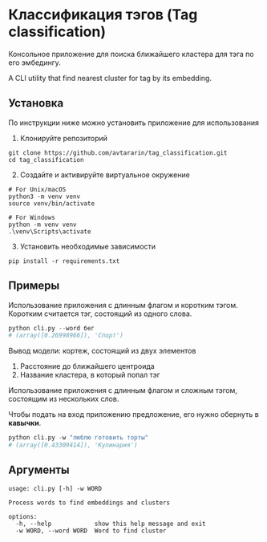# Классификация тэгов (Tag classification)
Консольное приложение для поиска ближайшего кластера для тэга по его эмбедингу.

A CLI utility that find nearest cluster for tag by its embedding.
## Установка
По инструкции ниже можно установить приложение для использования
1. Клонируйте репозиторий
```commandline
git clone https://github.com/avtararin/tag_classification.git
cd tag_classification
```
2. Создайте и активируйте виртуальное окружение
```commandline
# For Unix/macOS
python3 -m venv venv
source venv/bin/activate

# For Windows
python -m venv venv
.\venv\Scripts\activate
```
3. Установить необходимые зависимости
```commandline
pip install -r requirements.txt

```
## Примеры
Использование приложения с длинным флагом и коротким тэгом. Коротким считается тэг, состоящий из одного слова.
```python
python cli.py --word бег
# (array([0.26998966]), 'Спорт')
```
Вывод модели: кортеж, состоящий из двух элементов
1. Расстояние до ближайшего центроида
2. Название кластера, в который попал тэг

Использование приложения с длинным флагом и сложным тэгом, состоящим из нескольких слов.

Чтобы подать на вход приложению предложение, его нужно обернуть в <b>кавычки</b>.
```python
python cli.py -w "люблю готовить торты"
# (array([0.43309414]), 'Кулинария')
```
## Аргументы
```
usage: cli.py [-h] -w WORD

Process words to find embeddings and clusters

options:
  -h, --help            show this help message and exit
  -w WORD, --word WORD  Word to find cluster

```